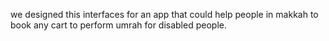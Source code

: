 we designed this interfaces for an app that could help people in makkah to book any cart to perform umrah for disabled people. 
